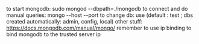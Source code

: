 to start mongodb: 			sudo mongod --dbpath=./mongodb
to connect and do manual queries: 	mongo --host <HOST> --port <PORT>
to change db: 				use <DB>  (default : test ; dbs created automatically: admin, config, local)
other stuff:				https://docs.mongodb.com/manual/mongo/
remember to use ip binding to bind mongodb to the trusted server ip
